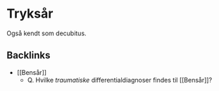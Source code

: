# Tryksår
Også kendt som decubitus.

## Backlinks
* [[Bensår]]
	* Q. Hvilke *traumatiske* differentialdiagnoser findes til [[Bensår]]?

<!-- #anki/tag/med/Orto #anki/deck/Medicine -->

<!-- {BearID:E3CE4570-1A69-449C-81F5-F4A765B1D1B5-21842-00003BADD2277CB8} -->
